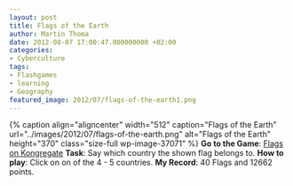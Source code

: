 ```yaml
---
layout: post
title: Flags of the Earth
author: Martin Thoma
date: 2012-08-07 17:00:47.000000000 +02:00
categories:
- Cyberculture
tags:
- Flashgames
- learning
- Geography
featured_image: 2012/07/flags-of-the-earth1.png
---
```

{% caption align="aligncenter" width="512" caption="Flags of the Earth" url="../images/2012/07/flags-of-the-earth.png" alt="Flags of the Earth"  height="370" class="size-full wp-image-37071" %}
<strong>Go to the Game</strong>: <a href="http://www.kongregate.com/games/KingDotCom/flags">Flags on Kongregate</a>
<strong>Task</strong>: Say which country the shown flag belongs to.
<strong>How to play</strong>: Click on on of the 4 - 5 countries.
<strong>My Record</strong>: 40 Flags and 12662 points.
